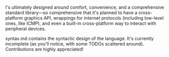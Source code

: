 I's ultimately designed around comfort, convenience, and a comprehensive standard library—so comprehensive that it's planned to have a cross-platform graphics API, wrappings for internet protocols (including low-level ones, like ICMP), and even a built-in cross-platform way to interact with peripheral devices.

syntax.md contains the syntactic design of the language. It's currently incomplete (as you'll notice, with some TODOs scattered around). Contributions are highly appreciated!

